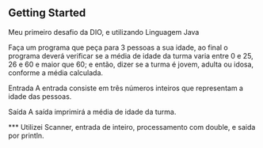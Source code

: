 ## Getting Started

Meu primeiro desafio da DIO, e utilizando Linguagem Java

Faça um programa que peça para 3 pessoas a sua idade, ao final o programa deverá verificar se a média de idade da turma varia entre 0 e 25, 26 e 60 e maior que 60; e então, dizer se a turma é jovem, adulta ou idosa, conforme a média calculada.

Entrada
A entrada consiste em três números inteiros que representam a idade das pessoas.

Saída
A saída imprimirá a média de idade da turma.

*** Utilizei Scanner, entrada de inteiro, processamento com double, e saida por println.